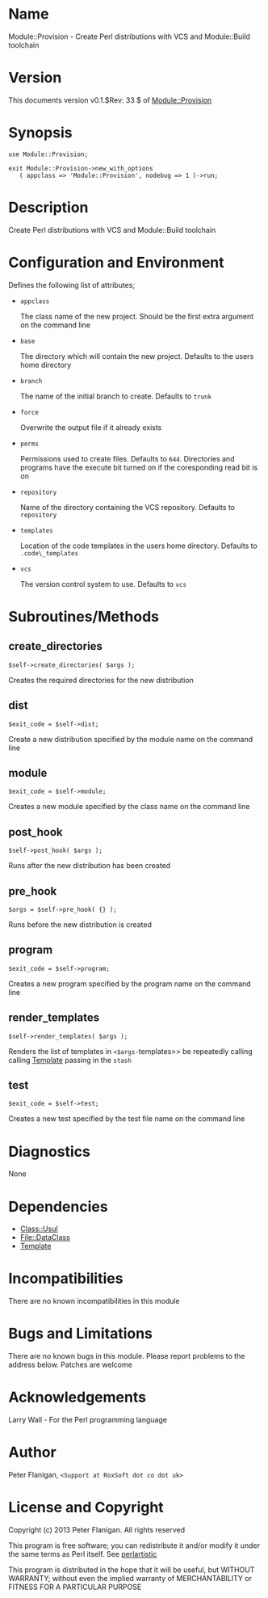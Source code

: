 # Name

Module::Provision - Create Perl distributions with VCS and Module::Build toolchain

# Version

This documents version v0.1.$Rev: 33 $ of [Module::Provision](https://metacpan.org/module/Module::Provision)

# Synopsis

    use Module::Provision;

    exit Module::Provision->new_with_options
       ( appclass => 'Module::Provision', nodebug => 1 )->run;

# Description

Create Perl distributions with VCS and Module::Build toolchain

# Configuration and Environment

Defines the following list of attributes;

- `appclass`

    The class name of the new project. Should be the first extra argument on the
    command line

- `base`

    The directory which will contain the new project. Defaults to the users
    home directory

- `branch`

    The name of the initial branch to create. Defaults to `trunk`

- `force`

    Overwrite the output file if it already exists

- `perms`

    Permissions used to create files. Defaults to `644`. Directories and
    programs have the execute bit turned on if the coresponding read bit
    is on

- `repository`

    Name of the directory containing the VCS repository. Defaults to `repository`

- `templates`

    Location of the code templates in the users home directory. Defaults to
    `.code\_templates`

- `vcs`

    The version control system to use. Defaults to `vcs`

# Subroutines/Methods

## create\_directories

    $self->create_directories( $args );

Creates the required directories for the new distribution

## dist

    $exit_code = $self->dist;

Create a new distribution specified by the module name on the command line

## module

    $exit_code = $self->module;

Creates a new module specified by the class name on the command line

## post\_hook

    $self->post_hook( $args );

Runs after the new distribution has been created

## pre\_hook

    $args = $self->pre_hook( {} );

Runs before the new distribution is created

## program

    $exit_code = $self->program;

Creates a new program specified by the program name on the command line

## render\_templates

    $self->render_templates( $args );

Renders the list of templates in `<$args-`templates>> be repeatedly calling
calling [Template](https://metacpan.org/module/Template) passing in the `stash`

## test

    $exit_code = $self->test;

Creates a new test specified by the test file name on the command line

# Diagnostics

None

# Dependencies

- [Class::Usul](https://metacpan.org/module/Class::Usul)
- [File::DataClass](https://metacpan.org/module/File::DataClass)
- [Template](https://metacpan.org/module/Template)

# Incompatibilities

There are no known incompatibilities in this module

# Bugs and Limitations

There are no known bugs in this module.
Please report problems to the address below.
Patches are welcome

# Acknowledgements

Larry Wall - For the Perl programming language

# Author

Peter Flanigan, `<Support at RoxSoft dot co dot uk>`

# License and Copyright

Copyright (c) 2013 Peter Flanigan. All rights reserved

This program is free software; you can redistribute it and/or modify it
under the same terms as Perl itself. See [perlartistic](https://metacpan.org/module/perlartistic)

This program is distributed in the hope that it will be useful,
but WITHOUT WARRANTY; without even the implied warranty of
MERCHANTABILITY or FITNESS FOR A PARTICULAR PURPOSE
